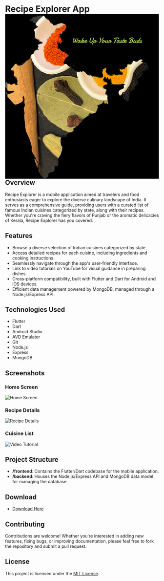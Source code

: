 <h1>Recipe Explorer App <img align="right" src="assets/Logo.png" alt="Alt Text"></h1>

## Overview
Recipe Explorer is a mobile application aimed at travelers and food enthusiasts eager to explore the diverse culinary landscape of India. It serves as a comprehensive guide, providing users with a curated list of famous Indian cuisines categorized by state, along with their recipes. Whether you're craving the fiery flavors of Punjab or the aromatic delicacies of Kerala, Recipe Explorer has you covered.

## Features
- Browse a diverse selection of Indian cuisines categorized by state.
- Access detailed recipes for each cuisine, including ingredients and cooking instructions.
- Seamlessly navigate through the app's user-friendly interface.
- Link to video tutorials on YouTube for visual guidance in preparing dishes.
- Cross-platform compatibility, built with Flutter and Dart for Android and iOS devices.
- Efficient data management powered by MongoDB, managed through a Node.js/Express API.

## Technologies Used
- Flutter
- Dart
- Android Studio
- AVD Emulator
- Git
- Node.js
- Express
- MongoDB

## Screenshots
### Home Screen
![Home Screen](https://static.wixstatic.com/media/cde0fd_0b8cf218f4454c28a664d4a72957c3ae~mv2.jpg/v1/fill/w_489,h_1304,al_c,q_85,usm_0.66_1.00_0.01,enc_auto/cde0fd_0b8cf218f4454c28a664d4a72957c3ae~mv2.jpg)

### Recipe Details
![Recipe Details](https://static.wixstatic.com/media/cde0fd_602dfaf21e944b0cac626a4004ee30f8~mv2.jpg/v1/fill/w_474,h_1304,al_c,q_85,usm_0.66_1.00_0.01,enc_auto/cde0fd_602dfaf21e944b0cac626a4004ee30f8~mv2.jpg)

### Cuisine List
![Video Tutorial](https://static.wixstatic.com/media/cde0fd_8f312d44aef54625913773cff7eb11cb~mv2.jpg/v1/fill/w_474,h_1304,al_c,q_85,usm_0.66_1.00_0.01,enc_auto/cde0fd_8f312d44aef54625913773cff7eb11cb~mv2.jpg)

## Project Structure
- **/frontend**: Contains the Flutter/Dart codebase for the mobile application.
- **/backend**: Houses the Node.js/Express API and MongoDB data model for managing the database.

## Download
- [Download Here](https://gargibhise247.wixsite.com/bharatcuisines)

## Contributing
Contributions are welcome! Whether you're interested in adding new features, fixing bugs, or improving documentation, please feel free to fork the repository and submit a pull request.

## License
This project is licensed under the [MIT License](LICENSE).

